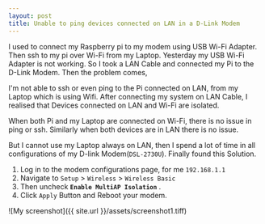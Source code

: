 ```yaml
---
layout: post
title: Unable to ping devices connected on LAN in a D-Link Modem
---
```



I used to connect my Raspberry pi to my modem using USB Wi-Fi Adapter. Then ssh to my pi over Wi-Fi from my Laptop. Yesterday my USB Wi-Fi Adapter is not working. So I took a LAN Cable and connected my Pi to the D-Link Modem.
 Then the problem comes, 

 I'm not able to ssh or even ping to the Pi connected on LAN, from my Laptop which is using Wifi. After connecting my system on LAN Cable, I realised that Devices connected on LAN and Wi-Fi are isolated.

When both Pi and my Laptop are connected on Wi-Fi, there is no issue in ping or ssh. Similarly when both devices are in LAN there is no issue.

But I cannot use my Laptop always on LAN, then I spend a lot of time in all configurations of my D-link Modem(`DSL-2730U`). Finally found this Solution.

1. Log in to the modem configurations page, for me `192.168.1.1`
2. Navigate to `Setup` > `Wireless` > `Wireless Basic`
3. Then uncheck **`Enable MultiAP Isolation`** .
4. Click `Apply` Button and Reboot your modem.

![My screenshot]({{ site.url }}/assets/screenshot1.tiff)

